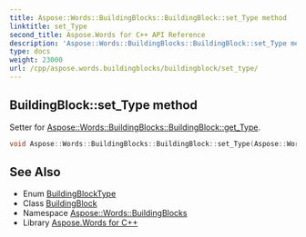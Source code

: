 ```yaml
---
title: Aspose::Words::BuildingBlocks::BuildingBlock::set_Type method
linktitle: set_Type
second_title: Aspose.Words for C++ API Reference
description: 'Aspose::Words::BuildingBlocks::BuildingBlock::set_Type method. Setter for Aspose::Words::BuildingBlocks::BuildingBlock::get_Type in C++.'
type: docs
weight: 23000
url: /cpp/aspose.words.buildingblocks/buildingblock/set_type/
---
```

## BuildingBlock::set_Type method


Setter for [Aspose::Words::BuildingBlocks::BuildingBlock::get_Type](../get_type/).

```cpp
void Aspose::Words::BuildingBlocks::BuildingBlock::set_Type(Aspose::Words::BuildingBlocks::BuildingBlockType value)
```

## See Also

* Enum [BuildingBlockType](../../buildingblocktype/)
* Class [BuildingBlock](../)
* Namespace [Aspose::Words::BuildingBlocks](../../)
* Library [Aspose.Words for C++](../../../)
